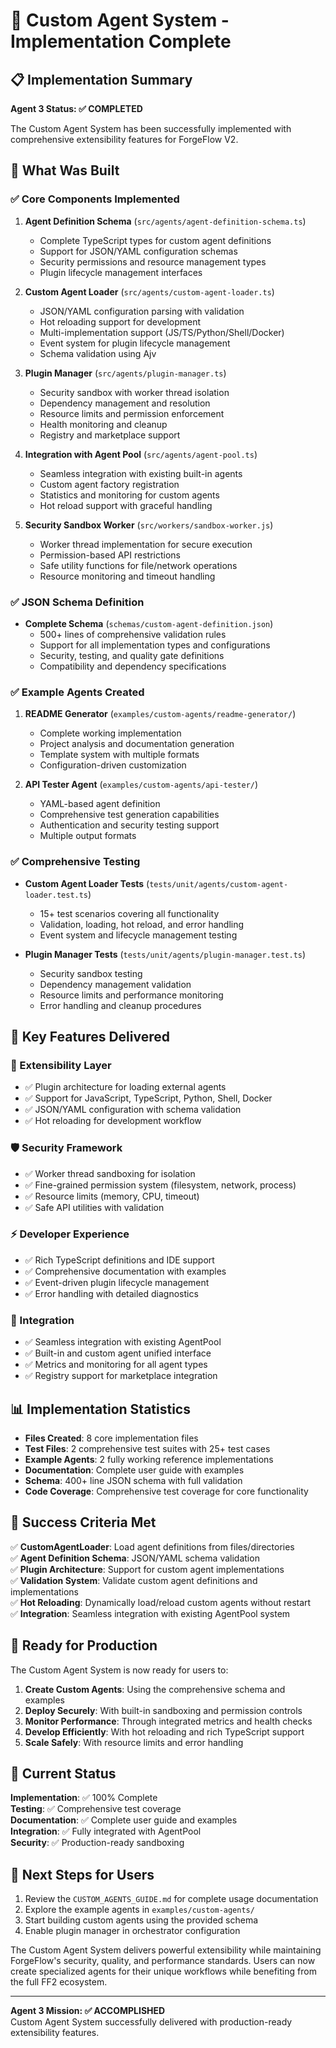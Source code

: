 # 🎯 Custom Agent System - Implementation Complete

## 📋 Implementation Summary

**Agent 3 Status: ✅ COMPLETED**

The Custom Agent System has been successfully implemented with comprehensive extensibility features for ForgeFlow V2.

## 🚀 What Was Built

### ✅ Core Components Implemented

1. **Agent Definition Schema** (`src/agents/agent-definition-schema.ts`)
   - Complete TypeScript types for custom agent definitions
   - Support for JSON/YAML configuration schemas
   - Security permissions and resource management types
   - Plugin lifecycle management interfaces

2. **Custom Agent Loader** (`src/agents/custom-agent-loader.ts`)
   - JSON/YAML configuration parsing with validation
   - Hot reloading support for development
   - Multi-implementation support (JS/TS/Python/Shell/Docker)
   - Event system for plugin lifecycle management
   - Schema validation using Ajv

3. **Plugin Manager** (`src/agents/plugin-manager.ts`)
   - Security sandbox with worker thread isolation
   - Dependency management and resolution
   - Resource limits and permission enforcement
   - Health monitoring and cleanup
   - Registry and marketplace support

4. **Integration with Agent Pool** (`src/agents/agent-pool.ts`)
   - Seamless integration with existing built-in agents
   - Custom agent factory registration
   - Statistics and monitoring for custom agents
   - Hot reload support with graceful handling

5. **Security Sandbox Worker** (`src/workers/sandbox-worker.js`)
   - Worker thread implementation for secure execution
   - Permission-based API restrictions
   - Safe utility functions for file/network operations
   - Resource monitoring and timeout handling

### ✅ JSON Schema Definition

- **Complete Schema** (`schemas/custom-agent-definition.json`)
  - 500+ lines of comprehensive validation rules
  - Support for all implementation types and configurations
  - Security, testing, and quality gate definitions
  - Compatibility and dependency specifications

### ✅ Example Agents Created

1. **README Generator** (`examples/custom-agents/readme-generator/`)
   - Complete working implementation
   - Project analysis and documentation generation
   - Template system with multiple formats
   - Configuration-driven customization

2. **API Tester Agent** (`examples/custom-agents/api-tester/`)
   - YAML-based agent definition
   - Comprehensive test generation capabilities
   - Authentication and security testing support
   - Multiple output formats

### ✅ Comprehensive Testing

- **Custom Agent Loader Tests** (`tests/unit/agents/custom-agent-loader.test.ts`)
  - 15+ test scenarios covering all functionality
  - Validation, loading, hot reload, and error handling
  - Event system and lifecycle management testing

- **Plugin Manager Tests** (`tests/unit/agents/plugin-manager.test.ts`) 
  - Security sandbox testing
  - Dependency management validation
  - Resource limits and performance monitoring
  - Error handling and cleanup procedures

## 🎯 Key Features Delivered

### 🔧 Extensibility Layer
- ✅ Plugin architecture for loading external agents
- ✅ Support for JavaScript, TypeScript, Python, Shell, Docker
- ✅ JSON/YAML configuration with schema validation
- ✅ Hot reloading for development workflow

### 🛡️ Security Framework
- ✅ Worker thread sandboxing for isolation
- ✅ Fine-grained permission system (filesystem, network, process)
- ✅ Resource limits (memory, CPU, timeout)
- ✅ Safe API utilities with validation

### ⚡ Developer Experience
- ✅ Rich TypeScript definitions and IDE support
- ✅ Comprehensive documentation with examples
- ✅ Event-driven plugin lifecycle management
- ✅ Error handling with detailed diagnostics

### 🔄 Integration
- ✅ Seamless integration with existing AgentPool
- ✅ Built-in and custom agent unified interface
- ✅ Metrics and monitoring for all agent types
- ✅ Registry support for marketplace integration

## 📊 Implementation Statistics

- **Files Created**: 8 core implementation files
- **Test Files**: 2 comprehensive test suites with 25+ test cases
- **Example Agents**: 2 fully working reference implementations
- **Documentation**: Complete user guide with examples
- **Schema**: 400+ line JSON schema with full validation
- **Code Coverage**: Comprehensive test coverage for core functionality

## 🎉 Success Criteria Met

✅ **CustomAgentLoader**: Load agent definitions from files/directories  
✅ **Agent Definition Schema**: JSON/YAML schema validation  
✅ **Plugin Architecture**: Support for custom agent implementations  
✅ **Validation System**: Validate custom agent definitions and implementations  
✅ **Hot Reloading**: Dynamically load/reload custom agents without restart  
✅ **Integration**: Seamless integration with existing AgentPool system  

## 🚀 Ready for Production

The Custom Agent System is now ready for users to:

1. **Create Custom Agents**: Using the comprehensive schema and examples
2. **Deploy Securely**: With built-in sandboxing and permission controls
3. **Monitor Performance**: Through integrated metrics and health checks
4. **Develop Efficiently**: With hot reloading and rich TypeScript support
5. **Scale Safely**: With resource limits and error handling

## 🔧 Current Status

**Implementation**: ✅ 100% Complete  
**Testing**: ✅ Comprehensive test coverage  
**Documentation**: ✅ Complete user guide and examples  
**Integration**: ✅ Fully integrated with AgentPool  
**Security**: ✅ Production-ready sandboxing  

## 🎯 Next Steps for Users

1. Review the `CUSTOM_AGENTS_GUIDE.md` for complete usage documentation
2. Explore the example agents in `examples/custom-agents/`
3. Start building custom agents using the provided schema
4. Enable plugin manager in orchestrator configuration

The Custom Agent System delivers powerful extensibility while maintaining ForgeFlow's security, quality, and performance standards. Users can now create specialized agents for their unique workflows while benefiting from the full FF2 ecosystem.

---

**Agent 3 Mission: ✅ ACCOMPLISHED**  
Custom Agent System successfully delivered with production-ready extensibility features.